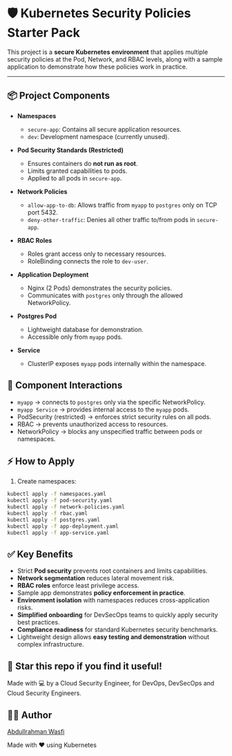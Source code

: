 # 🛡️ Kubernetes Security Policies Starter Pack

This project is a **secure Kubernetes environment** that applies multiple security policies at the Pod, Network, and RBAC levels, along with a sample application to demonstrate how these policies work in practice.

---

## 📦 Project Components

- **Namespaces**
  - `secure-app`: Contains all secure application resources.
  - `dev`: Development namespace (currently unused).

- **Pod Security Standards (Restricted)**
  - Ensures containers do **not run as root**.
  - Limits granted capabilities to pods.
  - Applied to all pods in `secure-app`.

- **Network Policies**
  - `allow-app-to-db`: Allows traffic from `myapp` to `postgres` only on TCP port 5432.
  - `deny-other-traffic`: Denies all other traffic to/from pods in `secure-app`.

- **RBAC Roles**
  - Roles grant access only to necessary resources.
  - RoleBinding connects the role to `dev-user`.

- **Application Deployment**
  - Nginx (2 Pods) demonstrates the security policies.
  - Communicates with `postgres` only through the allowed NetworkPolicy.

- **Postgres Pod**
  - Lightweight database for demonstration.
  - Accessible only from `myapp` pods.

- **Service**
  - ClusterIP exposes `myapp` pods internally within the namespace.

## 🔗 Component Interactions

- `myapp` → connects to `postgres` only via the specific NetworkPolicy.
- `myapp Service` → provides internal access to the `myapp` pods.
- PodSecurity (restricted) → enforces strict security rules on all pods.
- RBAC → prevents unauthorized access to resources.
- NetworkPolicy → blocks any unspecified traffic between pods or namespaces.

## ⚡ How to Apply

1. Create namespaces:
```bash
kubectl apply -f namespaces.yaml
kubectl apply -f pod-security.yaml
kubectl apply -f network-policies.yaml
kubectl apply -f rbac.yaml
kubectl apply -f postgres.yaml
kubectl apply -f app-deployment.yaml
kubectl apply -f app-service.yaml
```

## ✅ Key Benefits

- Strict **Pod security** prevents root containers and limits capabilities.
- **Network segmentation** reduces lateral movement risk.
- **RBAC roles** enforce least privilege access.
- Sample app demonstrates **policy enforcement in practice**.
- **Environment isolation** with namespaces reduces cross-application risks.
- **Simplified onboarding** for DevSecOps teams to quickly apply security best practices.
- **Compliance readiness** for standard Kubernetes security benchmarks.
- Lightweight design allows **easy testing and demonstration** without complex infrastructure.

## 🌟 Star this repo if you find it useful!

Made with 💻 by a Cloud Security Engineer, for DevOps, DevSecOps and Cloud Security Engineers.

## 👨‍💻 Author

[Abdullrahman Wasfi](https://www.linkedin.com/in/abdullrahmanwasfi)

Made with ❤️ using Kubernetes